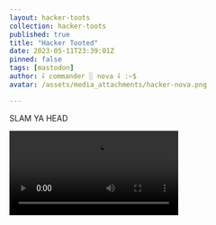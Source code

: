 ```yaml
---
layout: hacker-toots
collection: hacker-toots
published: true
title: "Hacker Tooted"
date: 2023-05-11T23:39:01Z
pinned: false
tags: [mastodon]
author: ⸸ commander ░ nova ⸸ :~$
avatar: /assets/media_attachments/hacker-nova.png

---
```


<p>SLAM YA HEAD</p>

![media](/assets/media_attachments/files/110/352/684/450/479/870/original/a633a6691674d390.mp4)
